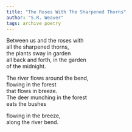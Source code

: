 ```yaml
---
title: "The Roses With The Sharpened Thorns"
author: "S.R. Weaver"
tags: archive poetry
---
```

Between us and the roses with<br />
all the sharpened thorns,<br />
the plants sway in garden<br />
all back and forth, in the garden<br />
of the midnight.

The river flows around the bend,<br />
flowing in the forest<br />
that flows in breeze.<br />
The deer munching in the forest<br />
eats the bushes

flowing in the breeze,<br />
along the river bend.
